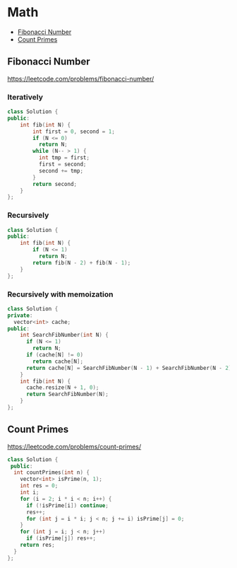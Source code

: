 # Math

+ [Fibonacci Number](#fibonacci-number)
+ [Count Primes](#count-primes)

## Fibonacci Number

https://leetcode.com/problems/fibonacci-number/

### Iteratively
```C++ 
class Solution {
public:
    int fib(int N) {
        int first = 0, second = 1;
        if (N <= 0)
          return N;
        while (N-- > 1) {
          int tmp = first;
          first = second;
          second += tmp;
        }
        return second;
    }
};
```

### Recursively

```C++
class Solution {
public:
    int fib(int N) {
        if (N <= 1)
          return N;
        return fib(N - 2) + fib(N - 1);
    }
};
```

### Recursively with memoization

```C++
class Solution {
private:
  vector<int> cache;
public:
    int SearchFibNumber(int N) {
      if (N <= 1)
        return N;
      if (cache[N] != 0)
        return cache[N];      
      return cache[N] = SearchFibNumber(N - 1) + SearchFibNumber(N - 2);  
    }
    int fib(int N) {
      cache.resize(N + 1, 0);
      return SearchFibNumber(N);
    }
};
```

## Count Primes

https://leetcode.com/problems/count-primes/

```C++
class Solution {
 public:
  int countPrimes(int n) {
    vector<int> isPrime(n, 1);
    int res = 0;
    int i;
    for (i = 2; i * i < n; i++) {
      if (!isPrime[i]) continue;
      res++;
      for (int j = i * i; j < n; j += i) isPrime[j] = 0;
    }
    for (int j = i; j < n; j++)
      if (isPrime[j]) res++;
    return res;
  }
};
```
